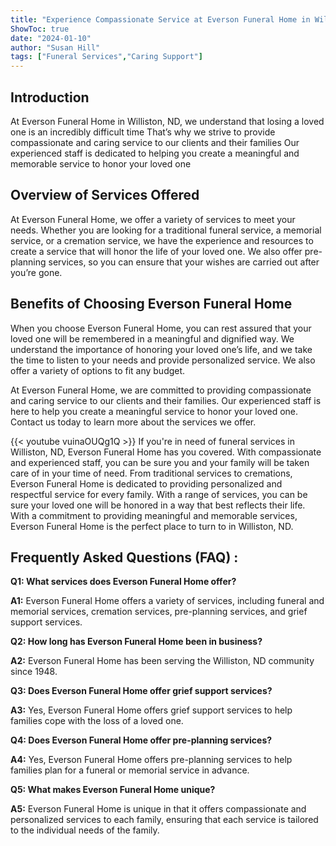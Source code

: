 ```yaml
---
title: "Experience Compassionate Service at Everson Funeral Home in Williston, ND"
ShowToc: true 
date: "2024-01-10"
author: "Susan Hill" 
tags: ["Funeral Services","Caring Support"]
---
```

## Introduction 

At Everson Funeral Home in Williston, ND, we understand that losing a loved one is an incredibly difficult time That’s why we strive to provide compassionate and caring service to our clients and their families Our experienced staff is dedicated to helping you create a meaningful and memorable service to honor your loved one 

## Overview of Services Offered 

At Everson Funeral Home, we offer a variety of services to meet your needs. Whether you are looking for a traditional funeral service, a memorial service, or a cremation service, we have the experience and resources to create a service that will honor the life of your loved one. We also offer pre-planning services, so you can ensure that your wishes are carried out after you’re gone. 

## Benefits of Choosing Everson Funeral Home 

When you choose Everson Funeral Home, you can rest assured that your loved one will be remembered in a meaningful and dignified way. We understand the importance of honoring your loved one’s life, and we take the time to listen to your needs and provide personalized service. We also offer a variety of options to fit any budget. 

At Everson Funeral Home, we are committed to providing compassionate and caring service to our clients and their families. Our experienced staff is here to help you create a meaningful service to honor your loved one. Contact us today to learn more about the services we offer.

{{< youtube vuinaOUQg1Q >}} 
If you're in need of funeral services in Williston, ND, Everson Funeral Home has you covered. With compassionate and experienced staff, you can be sure you and your family will be taken care of in your time of need. From traditional services to cremations, Everson Funeral Home is dedicated to providing personalized and respectful service for every family. With a range of services, you can be sure your loved one will be honored in a way that best reflects their life. With a commitment to providing meaningful and memorable services, Everson Funeral Home is the perfect place to turn to in Williston, ND.

## Frequently Asked Questions (FAQ) :
**Q1: What services does Everson Funeral Home offer?**

**A1:** Everson Funeral Home offers a variety of services, including funeral and memorial services, cremation services, pre-planning services, and grief support services. 

**Q2: How long has Everson Funeral Home been in business?**

**A2:** Everson Funeral Home has been serving the Williston, ND community since 1948. 

**Q3: Does Everson Funeral Home offer grief support services?**

**A3:** Yes, Everson Funeral Home offers grief support services to help families cope with the loss of a loved one. 

**Q4: Does Everson Funeral Home offer pre-planning services?**

**A4:** Yes, Everson Funeral Home offers pre-planning services to help families plan for a funeral or memorial service in advance. 

**Q5: What makes Everson Funeral Home unique?**

**A5:** Everson Funeral Home is unique in that it offers compassionate and personalized services to each family, ensuring that each service is tailored to the individual needs of the family.




